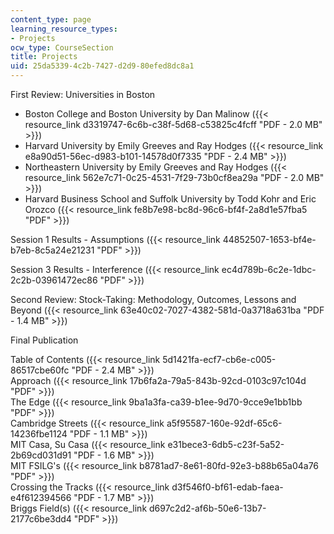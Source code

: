 ```yaml
---
content_type: page
learning_resource_types:
- Projects
ocw_type: CourseSection
title: Projects
uid: 25da5339-4c2b-7427-d2d9-80efed8dc8a1
---
```


First Review: Universities in Boston

*   Boston College and Boston University by Dan Malinow ({{< resource_link d3319747-6c6b-c38f-5d68-c53825c4fcff "PDF - 2.0 MB" >}})
*   Harvard University by Emily Greeves and Ray Hodges ({{< resource_link e8a90d51-56ec-d983-b101-14578d0f7335 "PDF - 2.4 MB" >}})
*   Northeastern University by Emily Greeves and Ray Hodges ({{< resource_link 562e7c71-0c25-4531-7f29-73b0cf8ea29a "PDF - 2.0 MB" >}})
*   Harvard Business School and Suffolk University by Todd Kohr and Eric Orozco ({{< resource_link fe8b7e98-bc8d-96c6-bf4f-2a8d1e57fba5 "PDF" >}})

Session 1 Results - Assumptions ({{< resource_link 44852507-1653-bf4e-b7eb-8c5a24e21231 "PDF" >}})

Session 3 Results - Interference ({{< resource_link ec4d789b-6c2e-1dbc-2c2b-03961472ec86 "PDF" >}})

Second Review: Stock-Taking: Methodology, Outcomes, Lessons and Beyond ({{< resource_link 63e40c02-7027-4382-581d-0a3718a631ba "PDF - 1.4 MB" >}})

Final Publication

Table of Contents ({{< resource_link 5d1421fa-ecf7-cb6e-c005-86517cbe60fc "PDF - 2.4 MB" >}})  
Approach ({{< resource_link 17b6fa2a-79a5-843b-92cd-0103c97c104d "PDF" >}})  
The Edge ({{< resource_link 9ba1a3fa-ca39-b1ee-9d70-9cce9e1bb1bb "PDF" >}})  
Cambridge Streets ({{< resource_link a5f95587-160e-92df-65c6-14236fbe1124 "PDF - 1.1 MB" >}})  
MIT Casa, Su Casa ({{< resource_link e31bece3-6db5-c23f-5a52-2b69cd031d91 "PDF - 1.6 MB" >}})  
MIT FSILG's ({{< resource_link b8781ad7-8e61-80fd-92e3-b88b65a04a76 "PDF" >}})  
Crossing the Tracks ({{< resource_link d3f546f0-bf61-edab-faea-e4f612394566 "PDF - 1.7 MB" >}})  
Briggs Field(s) ({{< resource_link d697c2d2-af6b-50e6-13b7-2177c6be3dd4 "PDF" >}})